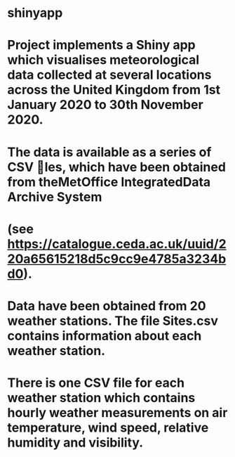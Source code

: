 # shinyapp

# Project implements a Shiny app which visualises meteorological data collected at several locations across the United Kingdom from 1st January 2020 to 30th November 2020.

# The data is available as a series of CSV les, which have been obtained from theMetOffice IntegratedData Archive System 
# (see https://catalogue.ceda.ac.uk/uuid/220a65615218d5c9cc9e4785a3234bd0).

# Data have been obtained from 20 weather stations. The file Sites.csv contains information about each weather station.

# There is one CSV file for each weather station which contains hourly weather measurements on air temperature, wind speed, relative humidity and visibility.